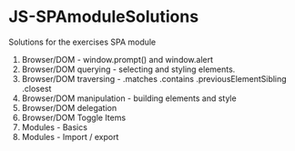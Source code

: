 # JS-SPAmoduleSolutions

Solutions for the exercises SPA module

1. Browser/DOM - window.prompt() and window.alert
2. Browser/DOM querying - selecting and styling elements.
3. Browser/DOM traversing - .matches .contains .previousElementSibling .closest
4. Browser/DOM manipulation - building elements and style
5. Browser/DOM delegation
6. Browser/DOM Toggle Items
7. Modules - Basics
8. Modules - Import / export
